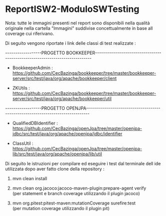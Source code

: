 # ReportISW2-ModuloSWTesting

Nota: tutte le immagini presenti nel report sono disponibili nella qualità originale nella cartella "Immagini" suddivise concettualmente in base
all coverage cui riferivano.

Di seguito vengono riportate i link delle classi di test realizzate :

------------------PROGETTO BOOKKEEPER----------------------------------------------------------------------------


- BookkeeperAdmin : https://github.com/CecBazinga/bookkeeper/tree/master/bookkeeper-server/src/test/java/org/apache/bookkeeper/client

- ZKUtils : https://github.com/CecBazinga/bookkeeper/tree/master/bookkeeper-server/src/test/java/org/apache/bookkeeper/util


------------------PROGETTO OPENJPA-------------------------------------------------------------------------------

- QualifiedDBIdentifier : https://github.com/CecBazinga/openJpa/tree/master/openjpa-jdbc/src/test/java/org/apache/openjpa/jdbc/identifier

- ClassUtil : https://github.com/CecBazinga/openJpa/tree/master/openjpa-lib/src/test/java/org/apache/openjpa/lib/util


Di seguito le istruzioni per compilare ed eseguire i test dal terminale dell ide utilizzata dopo aver fatto clone della repository :

1) mvn clean install 

2) mvn clean org.jacoco:jacoco-maven-plugin:prepare-agent verify  
(per statement e branch coverage utilizzando il plugin jacoco)

3) mvn org.pitest:pitest-maven:mutationCoverage surefire:test  
(per mutation coverage utilizzando il plugin pit)
